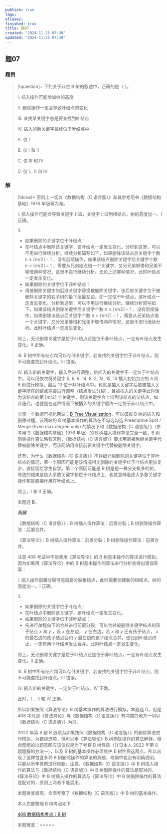 ```yaml
---
publish: true
tags: 
aliases: 
finished: true
title: 题07
created: "2024-11-21 07:30"
updated: "2024-11-21 07:40"
---
```

## 题07
### 题目
> [!question]+
> 下列关于非空 B 树的叙述中，正确的是（ ）。
> 
> I. 插入操作可能增加树的高度
> 
> II. 删除操作一定会导致叶结点的变化
> 
> III. 查找某关键字总是要查找到叶结点
> 
> IV. 插入的新关键字最终位于叶结点中
> 
> A. 仅 I
> 
> B. 仅 I 和 II
> 
> C. 仅 III 和 IV
> 
> D. 仅 I、II 和 IV
### 解
> [!done]+
> 原则上一切以《数据结构（C 语言版）》和其参考用书《数据结构基础》1976 年版等为准。
> 
> I. 插入操作可能会导致关键字上溢，关键字上溢到根结点，树的高度加一。I 正确。
> 
> II.
> 
> - 如果删除的关键字位于叶结点：
> - 在叶结点中删除该关键字，该叶结点一定发生变化。分析到这里，可以不用进行继续分析。继续分析简写如下，如果删除该结点后关键字个数 $n\ge \lceil m/2\rceil - 1$ ，没有后续操作，如果该结点删除关键字后关键字个数 $n< \lceil m/2\rceil - 1$ ，需要从兄弟结点借一个关键字，又分兄弟够借和兄弟不够借两种情况，这里不进行继续分析。无论上述哪种情况，此时叶结点一定发生变化。
> - 如果删除的关键字位于非叶结点：
> - 用被删除关键字的后继关键字替换被删除关键字，该后继关键字为于被删除关键字的右子树的最下层最左边，即一定位于叶结点，该叶结点一定发生变化。分析到这里，可以不用进行继续分析。继续分析简写如下，如果该结点删除关键字后关键字个数 $n\ge \lceil m/2\rceil - 1$ ，没有后续操作，如果删除该结点后关键字个数 $n< \lceil m/2\rceil - 1$ ，需要从兄弟结点借一个关键字，又分兄弟够借和兄弟不够借两种情况，这里不进行继续分析。此时叶结点一定发生变化。
> 
> 综上，无论删除关键字是位于叶结点还是位于非叶结点，一定有叶结点发生变化。II 正确。
> 
> III. B 树中所有结点均可以存储关键字，若查找的关键字位于非叶结点，则不可能查找到叶结点。III 错误。
> 
> IV. 插入新的关键字，插入后进行调整，新插入的关键字不一定位于叶结点中。可以用依次将关键字 5, 6, 9, 14, 8, 2, 12, 15, 13 插入初始为空的 4 阶 B 树进行模拟，最后 13 位于非叶结点中。也就是插入关键字后若被插入关键字所在的结点需要进行调整（结点发生分裂），且被插入的关键字此时恰为该结点的第 $\lceil m/2\rceil$ 个关键字，则该关键字会上溢到该结点的父结点，如此迭代，也就是在这种情况下被插入的关键字最终一定位于非叶结点中。
> 
> 分享一个数据可视化网站：[B-Tree Visualization](https://www.cs.usfca.edu/~galles/visualization/BTree.html)，可以模拟 B 树的插入和删除过程，该网站的 B 树基本操作的算法在不勾选勾选 Preemptive Split / Merge (Even max degree only) 的情况下和《数据结构（C 语言版）》（参考用书《数据结构基础》1976 年版）的 B 树插入操作算法完全一致，B 树删除操作算法略有区别，《数据结构（C 语言版）》要求用直接后继关键字代替被删除关键字，而该网站用直接前驱关键字代替被删除关键字。
> 
> 还有，为什么《数据结构（C 语言版）》不详细介绍删除的关键字位于非叶结点的情况，第一个原因可能是该情况相比删除的关键字位于叶结点更加复杂，直接留给学生自学。第二个原因可能是 B 树是是一棵分支极多的树，导致的结果是绝大多数关键字都位于叶结点上，也就意味着绝大多数关键字操作都是直接作用在叶结点上。
> 
> 综上，I 和 II 正确。
> 
> 本题选 **B**。
> 
> **_拓展_**
> 
> 《数据结构（C 语言版）》：B 树插入操作算法：后置分裂；B 树删除操作算法：后置合并。
> 
> 《算法导论》：B 树插入操作算法：前置分裂；B 树删除操作算法：前置合并。
> 
> 注意 408 考试中不能使用《算法导论》的 B 树基本操作的算法进行模拟。因为如果用《算法导论》中的 B 树基本操作的算法进行分析会得出错误答案：
> 
> I. 插入操作前置分裂可能需要分裂根结点，此时需要创建新的根结点，树的高度加一。I 正确。
> 
> II.
> 
> - 如果删除的关键字位于叶结点：
> - 在叶结点中删除该关键字，该叶结点一定发生变化。
> - 如果删除的关键字位于非叶结点：
> - 先进行单程向下的合并进行前置分裂，可以合并被删除关键字结点的孩子结点 $x$ 和 $y$ ，设 $x$ 在左边， $y$ 在右边，若 $x$ 和 $y$ 还有孩子结点， $x$ 的最右边的孩子结点会和 $y$ 最左边的孩子结点合并，递归到叶结点终止，一定有两个叶结点发生合并。此时叶结点一定发生变化。
> 
> 综上，无论删除关键字是位于叶结点还是位于非叶结点，一定有叶结点发生变化。II 正确。
> 
> III. B 树中所有结点均可以存储关键字，若查找的关键字位于非叶结点，则不可能查找到叶结点。III 错误。
> 
> IV. 插入新的关键字，一定位于叶结点。IV 正确。
> 
> 此时，I 、II 和 IV 正确。
> 
> 所以如果按照《算法导论》B 树基本操作的算法进行模拟，本题选 D。但是 408 中凡是《算法导论》与《数据结构（C 语言版）》有冲突的地方一切以《数据结构（C 语言版）》为准。
> 
> 2022 年第 8 题 B 选项为如果按照《数据结构（C 语言版）》的删除算法进行模拟，为错误选项，但可以用《算法导论》B 树删除操作的算法解释。但命题组的出题意图应该仅仅是为了考察 B 树性质（详见本人 2022 年第 8 题题解的方法一），以及 B 树的基本操作必须维护 B 树性质这两点，所以出现了这种包含多种 B 树删除操作的算法的真题，考纲中也没有明确说明，只能从历年真题进行推断。注意，《数据结构（C 语言版）》中 B 树插入操作的算法与《数据结构（C 语言版）》中 B 树删除操作的算法是配对的，《算法导论》中 B 树插入操作的算法与《算法导论》中 B 树删除操作的算法是配对的，原则上两者不能混用。
> 
> 本题难度极高，全面考察了《数据结构（C 语言版）》中 B 树的基本操作。
> 
> 本人完整整理 B 树考点如下：
> 
> [408 数据结构考点：B 树](https://zhuanlan.zhihu.com/p/625344869)
> 
> 本题难度：⭐️⭐️⭐️⭐️⭐️